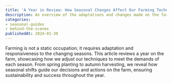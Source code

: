 ```yaml
---
title: 'A Year in Review: How Seasonal Changes Affect Our Farming Techniques'
description: An overview of the adaptations and changes made on the farm throughout the year to align with seasonal variations.
categories:
- seasonal-guides
- behind-the-scenes
publishedAt: 2024-01-30
---
```


Farming is not a static occupation; it requires adaptation and responsiveness to the changing seasons. This article reviews a year on the farm, showcasing how we adjust our techniques to meet the demands of each season. From spring planting to autumn harvesting, we reveal how seasonal shifts guide our decisions and actions on the farm, ensuring sustainability and success throughout the year.
